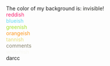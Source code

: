 The color of my background is: <span style="color: #272822">invisible</span>!  
<span style="color: #F92672">reddish</span>  
<span style="color: #66D9EF">blueish</span>  
<span style="color: #A6E22E">greenish</span>   
<span style="color: #FD971F">orangeish</span>  
<span style="color: #E6DB74">tannish</span>  
<span style="color: #88846F">comments</span>  
<span style="color: #F8F8F2">whitehish</span>  
<span style="color: #1E1F1C">darcc</span>  